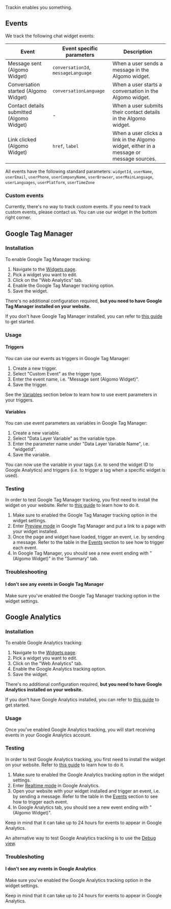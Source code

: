 Trackin enables you something.

## Events

We track the following chat widget events:

| Event                                     | Event specific parameters           | Description                                                                             |
| ----------------------------------------- | ----------------------------------- | --------------------------------------------------------------------------------------- |
| Message sent (Algomo Widget)              | `conversationId`, `messageLanguage` | When a user sends a message in the Algomo widget.                                       |
| Conversation started (Algomo Widget)      | `conversationLanguage`              | When a user starts a conversation in the Algomo widget.                                 |
| Contact details submitted (Algomo Widget) | -                                   | When a user submits their contact details in the Algomo widget.                         |
| Link clicked (Algomo Widget)              | `href`, `label`                     | When a user clicks a link in the Algomo widget, either in a message or message sources. |

All events have the following standard parameters: `widgetId`, `userName`, `userEmail`, `userPhone`, `userCompanyName`, `userBrowser`, `userMainLanguage`, `userLanguages`, `userPlatform`, `userTimeZone`

### Custom events

Currently, there's no way to track custom events. If you need to track custom events, please contact us. You can use our widget in the bottom right corner.

## Google Tag Manager

### Installation

To enable Google Tag Manager tracking:

1. Navigate to the [Widgets page](https://app.algomo.com/widgets).
2. Pick a widget you want to edit.
3. Click on the "Web Analytics" tab.
4. Enable the Google Tag Manager tracking option.
5. Save the widget.

There's no additional configuration required, **but you need to have Google Tag Manager installed on your website.**

If you don't have Google Tag Manager installed, you can refer to [this guide](https://support.google.com/tagmanager/answer/6103696?hl=en) to get started.

### Usage

#### Triggers

You can use our events as triggers in Google Tag Manager:

1. Create a new trigger.
2. Select "Custom Event" as the trigger type.
3. Enter the event name, i.e. "Message sent (Algomo Widget)".
4. Save the trigger.

See the [Variables](#variables) section below to learn how to use event parameters in your triggers.

#### Variables

You can use event parameters as variables in Google Tag Manager:

1. Create a new variable.
2. Select "Data Layer Variable" as the variable type.
3. Enter the parameter name under "Data Layer Variable Name", i.e. "widgetId".
4. Save the variable.

You can now use the variable in your tags (i.e. to send the widget ID to Google Analytics) and triggers (i.e. to trigger a tag when a specific widget is used).

### Testing

In order to test Google Tag Manager tracking, you first need to install the widget on your website. Refer to [this guide](./Install%20a%20widget%20to%20your%20website.md) to learn how to do it.

1. Make sure to enabled the Google Tag Manager tracking option in the widget settings.
2. Enter [Preview mode](https://support.google.com/tagmanager/answer/6103696?hl=en) in Google Tag Manager and put a link to a page with your widget installed.
3. Once the page and widget have loaded, trigger an event, i.e. by sending a message. Refer to the table in the [Events](#events) section to see how to trigger each event.
4. In Google Tag Manager, you should see a new event ending with "(Algomo Widget)" in the "Summary" tab.

### Troubleshooting

#### I don't see any events in Google Tag Manager

Make sure you've enabled the Google Tag Manager tracking option in the widget settings.

## Google Analytics

### Installation

To enable Google Analytics tracking:

1. Navigate to the [Widgets page](https://app.algomo.com/widgets).
2. Pick a widget you want to edit.
3. Click on the "Web Analytics" tab.
4. Enable the Google Analytics tracking option.
5. Save the widget.

There's no additional configuration required, **but you need to have Google Analytics installed on your website.**

If you don't have Google Analytics installed, you can refer to [this guide](https://support.google.com/analytics/answer/9304153?hl=en) to get started.

### Usage

Once you've enabled Google Analytics tracking, you will start receiving events in your Google Analytics account.

### Testing

In order to test Google Analytics tracking, you first need to install the widget on your website. Refer to [this guide](./Install%20a%20widget%20to%20your%20website.md) to learn how to do it.

1. Make sure to enabled the Google Analytics tracking option in the widget settings.
2. Enter [Realtime mode](https://support.google.com/analytics/answer/1638635?hl=en) in Google Analytics.
3. Open your website with your widget installed and trigger an event, i.e. by sending a message. Refer to the table in the [Events](#events) section to see how to trigger each event.
4. In Google Analytics tab, you should see a new event ending with "(Algomo Widget)".

Keep in mind that it can take up to 24 hours for events to appear in Google Analytics.

An alternative way to test Google Analytics tracking is to use the [Debug view](https://support.google.com/analytics/answer/7201382?hl=en).

### Troubleshoting

#### I don't see any events in Google Analytics

Make sure you've enabled the Google Analytics tracking option in the widget settings.

Keep in mind that it can take up to 24 hours for events to appear in Google Analytics.
